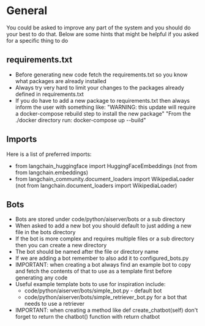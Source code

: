 # General

You could be asked to improve any part of the system and you should do your best to do that.
Below are some hints that might be helpful if you asked for a specific thing to do

## requirements.txt
* Before generating new code fetch the requirements.txt so you know what packages are already installed
* Always try very hard to limit your changes to the packages already defined in requirements.txt
* If you do have to add a new package to requirements.txt then always inform the user with something like:
"WARNING: this update will require a docker-compose rebuild step to install the new package"
"From the ./docker directory run: docker-compose up --build"

## Imports
Here is a list of preferred imports:

* from langchain_huggingface import HuggingFaceEmbeddings (not from from langchain.embeddings)
* from langchain_community.document_loaders import WikipediaLoader (not from langchain.document_loaders import WikipediaLoader)

## Bots

* Bots are stored under code/python/aiserver/bots or a sub directory
* When asked to add a new bot you should default to just adding a new file in the bots directory
* If the bot is more complex and requires multiple files or a sub directory then you can create a new directory
* The bot should be named after the file or directory name
* If we are adding a bot remember to also add it to configured_bots.py
* IMPORTANT: when creating a bot always find an example bot to copy and fetch the contents of that to use as a template first before generating any code 
* Useful example template bots to use for inspiration include:
  * code/python/aiserver/bots/simple_bot.py - default bot
  * code/python/aiserver/bots/simple_retriever_bot.py for a bot that needs to use a retriever
* IMPORTANT: when creating a method like def create_chatbot(self) don't forget to return the chatbot() function with return chatbot